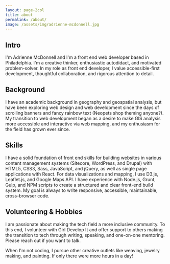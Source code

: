 ```yaml
---
layout: page-2col
title: about
permalink: /about/
image: /assets/img/adrienne-mcdonnell.jpg
---
```


## Intro
I'm Adrienne McDonnell and I'm a front end web developer based in Philadelphia. I'm a creative thinker, enthusiastic autodidact, and motivated problem-solver. In my role as front end developer, I value accessible-first development, thoughtful collaboration, and rigorous attention to detail. 

## Background
I have an academic background in geography and geospatial analysis, but have been exploring web design and web development since the days of scrolling banners and fancy rainbow text (Neopets shop theming anyone?). My transition to web development began as a desire to make GIS analysis more accessible and interactive via web mapping, and my enthusiasm for the field has grown ever since.

## Skills
I have a solid foundation of front end skills for building websites in various content management systems (Sitecore, WordPress, and Drupal) with HTML5, CSS3, Sass, JavaScript, and jQuery, as well as single page applications with React.  For data visualizations and mapping, I use D3.js, Leaflet.js, and Google Maps API.  I have experience with Node.js, Grunt, Gulp, and NPM scripts to create a structured and clear front-end build system. My goal is always to write responsive, accessible, maintainable, cross-browser code.
  
## Volunteering & Hobbies
I am passionate about making the tech field a more inclusive community. To this end, I volunteer with Girl Develop It and offer support to others making the transition to tech through writing, speaking, and one-on-one mentoring. Please reach out if you want to talk.

When I'm not coding, I pursue other creative outlets like weaving, jewelry making, and painting.  If only there were more hours in a day! 